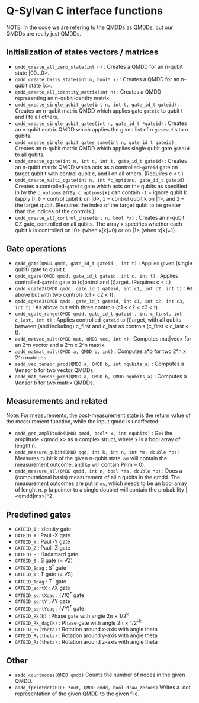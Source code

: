 # Q-Sylvan C interface functions

NOTE: In the code we are refering to the QMDDs as QMDDs, but our QMDDs are really just QMDDs.

## Initialization of states vectors / matrices
* `qmdd_create_all_zero_state(int n)` : Creates a QMDD for an n-qubit state |00...0>. 
* `qmdd_create_basis_state(int n, bool* x)` : Creates a QMDD for an n-qubit state |x>.
* `qmdd_create_all_identity_matrix(int n)` : Creates a QMDD representing an n-qubit identity matrix.
* `qmdd_create_single_qubit_gate(int n, int t, gate_id_t gateid)` : Creates an n-qubit matrix QMDD which applies gate `gateid` to qubit t and I to all others.
* `qmdd_create_single_qubit_gates(int n, gate_id_t *gateid)` : Creates an n-qubit matrix QMDD which applies the given list of n `gatesid`'s to n qubits.
* `qmdd_create_single_qubit_gates_same(int n, gate_id_t gateid)` : Creates an n-qubit matrix QMDD which applies single qubit gate `gateid` to all qubits.
* `qmdd_create_cgate(int n, int c, int t, gate_id_t gateid)` : Creates an n-qubit matrix QMDD which acts as a controlled-`gateid` gate on target qubit t with control qubit c, and I on all others. (Requires c < t.)
* `qmdd_create_multi_cgate(int n, int *c_options, gate_id_t gateid)` : Creates a controlled-`gateid` gate which acts on the qubits as specified in by the `c_options` array. `c_options[k]` can contain `-1` = ignore qubit k (apply I), `0` = control qubit k on |0>, `1` = control qubit k on |1>, and `2` = the target qubit. (Requires the index of the target qubit to be greater than the indices of the controls.)
* `qmdd_create_all_control_phase(int n, bool *x)` : Creates an n-qubit CZ gate, controlled on all qubits. The array x specifies whether each qubit k is controlled on |0> (when x[k]=0) or on |1> (when x[k]=1).

## Gate operations
* `qmdd_gate(QMDD qmdd, gate_id_t gateid , int t)` : Applies given (single qubit) gate to qubit t.
* `qmdd_cgate(QMDD qmdd, gate_id_t gateid, int c, int t)` : Applies controlled-`gateid` gate to (c)ontrol and (t)arget. (Requires c < t.)
* `qmdd_cgate2(QMDD qmdd, gate_id_t gateid, int c1, int c2, int t)` : As above but with two controls (c1 < c2 < t).
* `qmdd_cgate3(QMDD qmdd, gate_id_t gateid, int c1, int c2, int c3, int t)` : As above but with three controls (c1 < c2 < c3 < t).
* `qmdd_cgate_range(QMDD qmdd, gate_id_t gateid , int c_first, int c_last, int t)` : Applies controlled-`gateid` to (t)arget, with all qubits between (and including) c_first and c_last as controls (c_first < c_last < t).
* `aadd_matvec_mult(QMDD mat, QMDD vec, int n)` : Computes mat|vec> for an 2^n vector and a 2^n x 2^n matrix.
* `aadd_matmat_mult(QMDD a, QMDD b, int)` : Computes a*b for two 2^n x 2^n matrices.
* `aadd_vec_tensor_prod(QMDD a, QMDD b, int nqubits_a)` : Computes a \tensor b for two vector QMDDs.
* `aadd_mat_tensor_prod(QMDD a, QMDD b, QMDD nqubits_a)` : Computes a \tensor b for two matrix QMDDs.

## Measurements and related
Note: For measurements, the post-measurement state is the return value of the measurement function, while the input qmdd is unaffected.
* `qmdd_get_amplitude(QMDD qmdd, bool* x, int nqubits)` : Get the amplitude <qmdd|x> as a complex struct, where x is a bool array of lenght n.
* `qmdd_measure_qubit(QMDD qqd, int k, int n, int *m, double *p)` : Measures qubit k of the given n-qubit state. `&m` will contain the measurement outcome, and `&p` will contain Pr(m = 0).
* `qmdd_measure_all(QMDD qmdd, int n, bool *ms, double *p)` : Does a (computational basis) measurement of all n qubits in the qmdd. The measurement outcomes are put in `ms`, which needs to be an bool array of lenght n. `p` (a pointer to a single double) will contain the probability |<qmdd|ms>|^2.

## Predefined gates
* `GATEID_I` : identity gate
* `GATEID_X` : Pauli-X gate
* `GATEID_Y` : Pauli-Y gate
* `GATEID_Z` : Pauli-Z gate
* `GATEID_H` : Hadamard gate
* `GATEID_S` : S gate (= &radic;Z)
* `GATEID_Sdag` : S<sup>&dagger;</sup> gate
* `GATEID_T` : T gate (= &radic;S)
* `GATEID_Tdag` : T<sup>&dagger;</sup> gate
* `GATEID_sqrtX` : &radic;X gate
* `GATEID_sqrtXdag` : (&radic;X)<sup>&dagger;</sup> gate
* `GATEID_sqrtY` : &radic;Y gate
* `GATEID_sqrtYdag` : (&radic;Y)<sup>&dagger;</sup> gate
* `GATEID_Rk(k)` : Phase gate with angle 2&pi; &times; 1/2<sup>k</sup>
* `GATEID_Rk_dag(k)` : Phase gate with angle 2&pi; &times; 1/2<sup>-k</sup>
* `GATEID_Rx(theta)` : Rotation around x-axis with angle theta
* `GATEID_Ry(theta)` : Rotation around y-axis with angle theta
* `GATEID_Rz(theta)` : Rotation around z-axis with angle theta


## Other
* `aadd_countnodes(QMDD qmdd)` Counts the number of nodes in the given QMDD.
* `aadd_fprintdot(FILE *out, QMDD qmdd, bool draw_zeroes)` Writes a .dot representation of the given QMDD to the given file.
